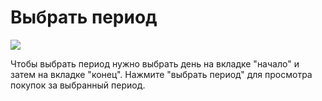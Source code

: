 # Выбрать период
![](https://github.com/smpb05/DSS-Retail/blob/project-screenshots/%D0%BA%D0%B0%D0%BB%D0%B5%D0%BD%D0%B4%D0%B0%D1%80%D1%8C%20%D0%BF%D0%B5%D1%80%D0%B8%D0%BE%D0%B4.png)

Чтобы выбрать период нужно выбрать день на вкладке "начало" и затем на вкладке "конец".
Нажмите "выбрать период" для просмотра покупок за выбранный период.